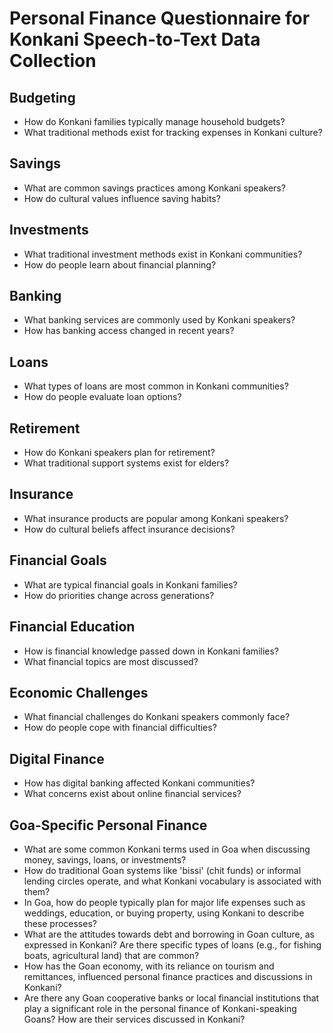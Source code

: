 # Personal Finance Questionnaire for Konkani Speech-to-Text Data Collection

## Budgeting
- How do Konkani families typically manage household budgets?
- What traditional methods exist for tracking expenses in Konkani culture?

## Savings
- What are common savings practices among Konkani speakers?
- How do cultural values influence saving habits?

## Investments
- What traditional investment methods exist in Konkani communities?
- How do people learn about financial planning?

## Banking
- What banking services are commonly used by Konkani speakers?
- How has banking access changed in recent years?

## Loans
- What types of loans are most common in Konkani communities?
- How do people evaluate loan options?

## Retirement
- How do Konkani speakers plan for retirement?
- What traditional support systems exist for elders?

## Insurance
- What insurance products are popular among Konkani speakers?
- How do cultural beliefs affect insurance decisions?

## Financial Goals
- What are typical financial goals in Konkani families?
- How do priorities change across generations?

## Financial Education
- How is financial knowledge passed down in Konkani families?
- What financial topics are most discussed?

## Economic Challenges
- What financial challenges do Konkani speakers commonly face?
- How do people cope with financial difficulties?

## Digital Finance
- How has digital banking affected Konkani communities?
- What concerns exist about online financial services?

## Goa-Specific Personal Finance
- What are some common Konkani terms used in Goa when discussing money, savings, loans, or investments?
- How do traditional Goan systems like 'bissi' (chit funds) or informal lending circles operate, and what Konkani vocabulary is associated with them?
- In Goa, how do people typically plan for major life expenses such as weddings, education, or buying property, using Konkani to describe these processes?
- What are the attitudes towards debt and borrowing in Goan culture, as expressed in Konkani? Are there specific types of loans (e.g., for fishing boats, agricultural land) that are common?
- How has the Goan economy, with its reliance on tourism and remittances, influenced personal finance practices and discussions in Konkani?
- Are there any Goan cooperative banks or local financial institutions that play a significant role in the personal finance of Konkani-speaking Goans? How are their services discussed in Konkani?
